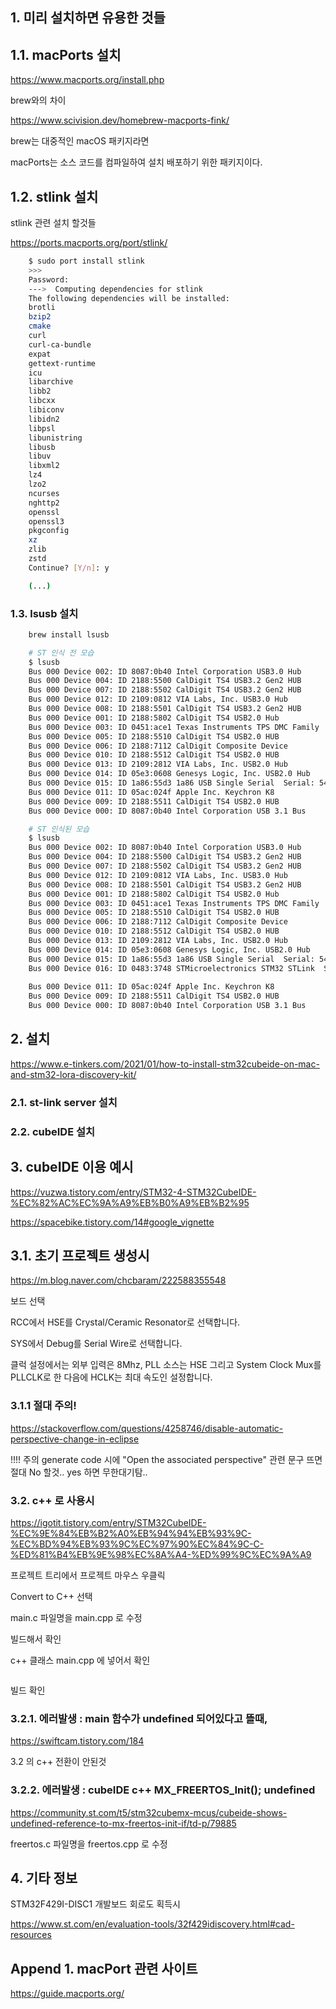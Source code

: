 

## 1. 미리 설치하면 유용한 것들

## 1.1. macPorts 설치

https://www.macports.org/install.php

brew와의 차이

https://www.scivision.dev/homebrew-macports-fink/

brew는 대중적인 macOS 패키지라면

macPorts는 소스 코드를 컴파일하여 설치 배포하기 위한 패키지이다.

## 1.2. stlink 설치

stlink 관련 설치 할것들

https://ports.macports.org/port/stlink/

```bash
    $ sudo port install stlink
    >>>
    Password:
    --->  Computing dependencies for stlink
    The following dependencies will be installed: 
    brotli
    bzip2
    cmake
    curl
    curl-ca-bundle
    expat
    gettext-runtime
    icu
    libarchive
    libb2
    libcxx
    libiconv
    libidn2
    libpsl
    libunistring
    libusb
    libuv
    libxml2
    lz4
    lzo2
    ncurses
    nghttp2
    openssl
    openssl3
    pkgconfig
    xz
    zlib
    zstd
    Continue? [Y/n]: y

    (...)

```

### 1.3. lsusb 설치

```bash
    brew install lsusb
```

```bash
    # ST 인식 전 모습
    $ lsusb
    Bus 000 Device 002: ID 8087:0b40 Intel Corporation USB3.0 Hub 
    Bus 000 Device 004: ID 2188:5500 CalDigit TS4 USB3.2 Gen2 HUB 
    Bus 000 Device 007: ID 2188:5502 CalDigit TS4 USB3.2 Gen2 HUB 
    Bus 000 Device 012: ID 2109:0812 VIA Labs, Inc. USB3.0 Hub 
    Bus 000 Device 008: ID 2188:5501 CalDigit TS4 USB3.2 Gen2 HUB 
    Bus 000 Device 001: ID 2188:5802 CalDigit TS4 USB2.0 Hub 
    Bus 000 Device 003: ID 0451:ace1 Texas Instruments TPS DMC Family  Serial: A7865616BFB2C980E14CD567FF10472
    Bus 000 Device 005: ID 2188:5510 CalDigit TS4 USB2.0 HUB 
    Bus 000 Device 006: ID 2188:7112 CalDigit Composite Device 
    Bus 000 Device 010: ID 2188:5512 CalDigit TS4 USB2.0 HUB 
    Bus 000 Device 013: ID 2109:2812 VIA Labs, Inc. USB2.0 Hub 
    Bus 000 Device 014: ID 05e3:0608 Genesys Logic, Inc. USB2.0 Hub 
    Bus 000 Device 015: ID 1a86:55d3 1a86 USB Single Serial  Serial: 5434039861
    Bus 000 Device 011: ID 05ac:024f Apple Inc. Keychron K8 
    Bus 000 Device 009: ID 2188:5511 CalDigit TS4 USB2.0 HUB 
    Bus 000 Device 000: ID 8087:0b40 Intel Corporation USB 3.1 Bus 

    # ST 인식된 모습
    $ lsusb
    Bus 000 Device 002: ID 8087:0b40 Intel Corporation USB3.0 Hub 
    Bus 000 Device 004: ID 2188:5500 CalDigit TS4 USB3.2 Gen2 HUB 
    Bus 000 Device 007: ID 2188:5502 CalDigit TS4 USB3.2 Gen2 HUB 
    Bus 000 Device 012: ID 2109:0812 VIA Labs, Inc. USB3.0 Hub 
    Bus 000 Device 008: ID 2188:5501 CalDigit TS4 USB3.2 Gen2 HUB 
    Bus 000 Device 001: ID 2188:5802 CalDigit TS4 USB2.0 Hub 
    Bus 000 Device 003: ID 0451:ace1 Texas Instruments TPS DMC Family  Serial: A7865616BFB2C980E14CD567FF10472
    Bus 000 Device 005: ID 2188:5510 CalDigit TS4 USB2.0 HUB 
    Bus 000 Device 006: ID 2188:7112 CalDigit Composite Device 
    Bus 000 Device 010: ID 2188:5512 CalDigit TS4 USB2.0 HUB 
    Bus 000 Device 013: ID 2109:2812 VIA Labs, Inc. USB2.0 Hub 
    Bus 000 Device 014: ID 05e3:0608 Genesys Logic, Inc. USB2.0 Hub 
    Bus 000 Device 015: ID 1a86:55d3 1a86 USB Single Serial  Serial: 5434039861
    Bus 000 Device 016: ID 0483:3748 STMicroelectronics STM32 STLink  Serial: Uÿm?p
                                                                                IIF2?g
    Bus 000 Device 011: ID 05ac:024f Apple Inc. Keychron K8 
    Bus 000 Device 009: ID 2188:5511 CalDigit TS4 USB2.0 HUB 
    Bus 000 Device 000: ID 8087:0b40 Intel Corporation USB 3.1 Bus 
```


## 2. 설치

https://www.e-tinkers.com/2021/01/how-to-install-stm32cubeide-on-mac-and-stm32-lora-discovery-kit/

### 2.1. st-link server 설치

### 2.2. cubeIDE 설치


## 3. cubeIDE 이용 예시

https://vuzwa.tistory.com/entry/STM32-4-STM32CubeIDE-%EC%82%AC%EC%9A%A9%EB%B0%A9%EB%B2%95

https://spacebike.tistory.com/14#google_vignette


## 3.1. 초기 프로젝트 생성시

https://m.blog.naver.com/chcbaram/222588355548

보드 선택

RCC에서 HSE를 Crystal/Ceramic Resonator로 선택합니다. 

SYS에서 Debug를 Serial Wire로 선택합니다. 

클럭 설정에서는 외부 입력은 8Mhz, PLL 소스는 HSE 그리고 System Clock Mux를 PLLCLK로 한 다음에 HCLK는 최대 속도인 설정합니다. 


### 3.1.1 절대 주의!

https://stackoverflow.com/questions/4258746/disable-automatic-perspective-change-in-eclipse

!!!! 주의 generate code 시에 "Open the associated perspective" 관련 문구 뜨면 절대 No 할것..  yes 하면 무한대기탐..


### 3.2. c++ 로 사용시

https://igotit.tistory.com/entry/STM32CubeIDE-%EC%9E%84%EB%B2%A0%EB%94%94%EB%93%9C-%EC%BD%94%EB%93%9C%EC%97%90%EC%84%9C-C-%ED%81%B4%EB%9E%98%EC%8A%A4-%ED%99%9C%EC%9A%A9

프로젝트 트리에서 프로젝트 마우스 우클릭

Convert to C++ 선택

main.c 파일명을 main.cpp 로 수정

빌드해서 확인

c++ 클래스 main.cpp 에 넣어서 확인

```
```

빌드 확인

### 3.2.1. 에러발생 : main 함수가 undefined 되어있다고 뜰때,

https://swiftcam.tistory.com/184

3.2 의 c++ 전환이 안된것



### 3.2.2. 에러발생 : cubeIDE c++ MX_FREERTOS_Init(); undefined

https://community.st.com/t5/stm32cubemx-mcus/cubeide-shows-undefined-reference-to-mx-freertos-init-if/td-p/79885

freertos.c 파일명을 freertos.cpp 로 수정


## 4. 기타 정보

STM32F429I-DISC1 개발보드 회로도 획득시

https://www.st.com/en/evaluation-tools/32f429idiscovery.html#cad-resources





## Append 1. macPort 관련 사이트

https://guide.macports.org/